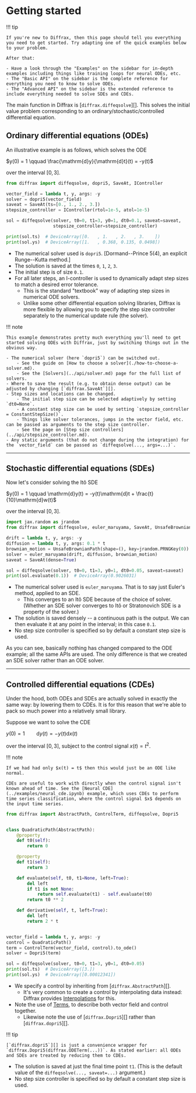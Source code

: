 # Getting started

!!! tip

    If you're new to Diffrax, then this page should tell you everything you need to get started. Try adapting one of the quick examples below to your problem.

    After that:

    - Have a look through the "Examples" on the sidebar for in-depth examples including things like training loops for neural ODEs, etc.
    - The "Basic API" on the sidebar is the complete reference for everything you need to know to solve ODEs.
    - The "Advanced API" on the sidebar is the extended reference to include everything needed to solve SDEs and CDEs.

The main function in Diffrax is [`diffrax.diffeqsolve`][]. This solves the initial value problem corresponding to an ordinary/stochastic/controlled differential equation.

## Ordinary differential equations (ODEs)

An illustrative example is as follows, which solves the ODE

$y(0) = 1 \qquad \frac{\mathrm{d}y}{\mathrm{d}t}(t) = -y(t)$

over the interval $[0, 3]$.

```python
from diffrax import diffeqsolve, dopri5, SaveAt, IController

vector_field = lambda t, y, args: -y
solver = dopri5(vector_field)
saveat = SaveAt(ts=[0., 1., 2., 3.])
stepsize_controller = IController(rtol=1e-5, atol=1e-5)

sol = diffeqsolve(solver, t0=0, t1=3, y0=1, dt0=0.1, saveat=saveat,
                  stepsize_controller=stepsize_controller)

print(sol.ts)  # DeviceArray([0.   , 1.   , 2.   , 3.    ])
print(sol.ys)  # DeviceArray([1.   , 0.368, 0.135, 0.0498])
```

- The numerical solver used is `dopri5`. [Dormand--Prince 5(4), an explicit Runge--Kutta method.]
- The solution is saved at the times `0`, `1`, `2`, `3`.
- The initial step is of size `0.1`.
- For all later steps, an I-controller is used to dynamically adapt step sizes to match a desired error tolerance.
    - This is the standard "textbook" way of adapting step sizes in numerical ODE solvers.
    - Unlike some other differential equation solving libraries, Diffrax is more flexible by allowing you to specify the step size controller separately to the numerical update rule (the solver).

!!! note

    This example demonstrates pretty much everything you'll need to get started solving ODEs with Diffrax, just by switching things out in the obvious way.

    - The numerical solver (here `dopri5`) can be switched out.
        - See the guide on [How to choose a solver](./how-to-choose-a-solver.md).
        - See the [Solvers](../api/solver.md) page for the full list of solvers.
    - Where to save the result (e.g. to obtain dense output) can be adjusted by changing [`diffrax.SaveAt`][].
    - Step sizes and locations can be changed.
        - The initial step size can be selected adaptively by setting `dt0=None`.
        - A constant step size can be used by setting `stepsize_controller = ConstantStepSize()`.
        - Things like solver tolerances, jumps in the vector field, etc. can be passed as arguments to the step size controller.
        - See the page on [Step size controllers](../api/stepsize_controller.md).
    - Any static arguments (that do not change during the integration) for the `vector_field` can be passed as `diffeqsolve(..., args=...)`.

---

## Stochastic differential equations (SDEs)

Now let's consider solving the Itô SDE

$y(0) = 1 \qquad \mathrm{d}y(t) = -y(t)\mathrm{d}t + \frac{t}{10}\mathrm{d}w(t)$

over the interval $[0, 3]$.

```python
import jax.random as jrandom
from diffrax import diffeqsolve, euler_maruyama, SaveAt, UnsafeBrownianPath

drift = lambda t, y, args: -y
diffusion = lambda t, y, args: 0.1 * t
brownian_motion = UnsafeBrownianPath(shape=(), key=jrandom.PRNGKey(0))
solver = euler_maruyama(drift, diffusion, brownian_motion)
saveat = SaveAt(dense=True)

sol = diffeqsolve(solver, t0=0, t1=3, y0=1, dt0=0.05, saveat=saveat)
print(sol.evaluate(0.1))  # DeviceArray(0.9026031)
```

- The numerical solver used is `euler_maruyama`. That is to say just Euler's method, applied to an SDE.
    - This converges to an Itô SDE because of the choice of solver. (Whether an SDE solver converges to Itô or Stratonovich SDE is a property of the solver.)
- The solution is saved densely -- a continuous path is the output. We can then evaluate it at any point in the interval; in this case `0.1`.
- No step size controller is specified so by default a constant step size is used.

As you can see, basically nothing has changed compared to the ODE example; all the same APIs are used. The only difference is that we created an SDE solver rather than an ODE solver.

---

## Controlled differential equations (CDEs)

Under the hood, both ODEs and SDEs are actually solved in exactly the same way: by lowering them to CDEs. It is for this reason that we're able to pack so much power into a relatively small library.

Suppose we want to solve the CDE

$y(0) = 1 \qquad \mathrm{d}y(t) = -y(t) \mathrm{d}x(t)$

over the interval $[0, 3]$, subject to the control signal $x(t) = t^2$.

!!! note

    If we had had only $x(t) = t$ then this would just be an ODE like normal.

    CDEs are useful to work with directly when the control signal isn't known ahead of time. See the [Neural CDE](../examples/neural_cde.ipynb) example, which uses CDEs to perform time series classification, where the control signal $x$ depends on the input time series.

```python
from diffrax import AbstractPath, ControlTerm, diffeqsolve, Dopri5


class QuadraticPath(AbstractPath):
    @property
    def t0(self):
        return 0

    @property
    def t1(self):
        return 3

    def evaluate(self, t0, t1=None, left=True):
        del left
        if t1 is not None:
            return self.evaluate(t1) - self.evaluate(t0)
        return t0 ** 2

    def derivative(self, t, left=True):
        del left
        return 2 * t


vector_field = lambda t, y, args: -y
control = QuadraticPath()
term = ControlTerm(vector_field, control).to_ode()
solver = Dopri5(term)

sol = diffeqsolve(solver, t0=0, t1=3, y0=1, dt0=0.05)
print(sol.ts)  # DeviceArray([3.])
print(sol.ys)  # DeviceArray([0.00012341])
```

- We specify a control by inheriting from [`diffrax.AbstractPath`][].
    - It's very common to create a control by interpolating data instead: Diffrax provides [Interpolations](../api/interpolation.md) for this.
- Note the use of [Terms](../api/terms.md), to describe both vector field and control together.
    - Likewise note the use of [`diffrax.Dopri5`][] rather than [`diffrax.dopri5`][].

!!! tip

    [`diffrax.dopri5`][] is just a convenience wrapper for `diffrax.Dopri5(diffrax.ODETerm(...))`. As stated earlier: all ODEs and SDEs are treated by reducing them to CDEs.

- The solution is saved at just the final time point `t1`. (This is the default value of the `diffeqsolve(..., saveat=...)` argument.)
- No step size controller is specified so by default a constant step size is used.
